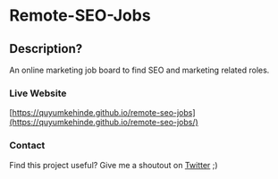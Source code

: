 # Remote-SEO-Jobs

## Description?

An online marketing job board to find SEO and marketing related roles.

### Live Website

[https://quyumkehinde.github.io/remote-seo-jobs](https://quyumkehinde.github.io/remote-seo-jobs/)

### Contact

Find this project useful? Give me a shoutout on [Twitter](https://twitter.com/quyum_kehinde) ;)
